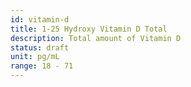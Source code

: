 ```yaml
---
id: vitamin-d
title: 1-25 Hydroxy Vitamin D Total
description: Total amount of Vitamin D
status: draft
unit: pg/mL
range: 18 - 71
---
```



